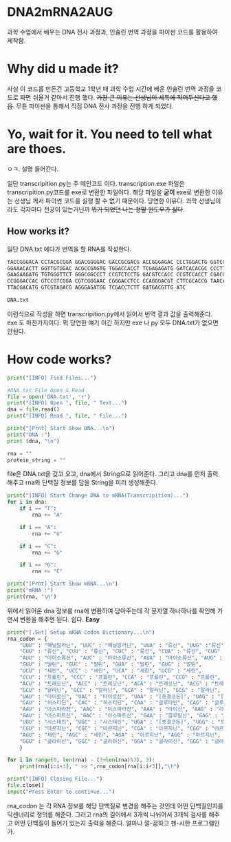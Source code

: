 # DNA2mRNA2AUG
과학 수업에서 배우는 DNA 전사 과정과, 인슐린 번역 과정을 파이썬 코드를 활용하여 제작함. 

# Why did u made it?
사실 이 코드를 만든건 고등학교 1학년 때 과학 수업 시간에 배운 인슐린 번역 과정을 코드로 짜면 쉬울거 같아서 진행 했다. ~~가장 큰 이유는 선생님이 세특에 적어두신다고 했음~~. 무튼 파이썬을 통해서 직접 DNA 전사 과정을 진행 하게 되었다.

# Yo, wait for it. You need to tell what are thoes.
ㅇㅋ. 설명 들어간다.

일단 transcripition.py는 주 메인코드 이다. transcription.exe 파일은 transcripition.py코드를 exe로 변환한 파일이다. 해당 파일을 __굳이__ exe로 변환한 이유는 선생님 께서 파이썬 코드를 실행 할 수 없기 때문이다. 당연한 이유다. 과학 선생님이라도 각자마다 전공이 있는거닌까 ~~뭐가 되었던 나는 정말 윈도우가 싫다~~.

## How works it?
일단 DNA.txt 에다가 번역을 할 RNA를 작성한다. 
```txt
TACCGGGACA CCTACGCGGA GGACGGGGAC GACCGCGACG ACCGGGAGAC CCCTGGACTG GGTCGGCGTC
GGAAACACTT GGTTGTGGAC ACGCCGAGTG TGGACCACCT TCGAGAGATG GATCACACGC CCCTTGCTCC
GAAGAAGATG TGTGGGTTCT GGGCGGCCCT CCGTCTCCTG GACGTCCACC CCGTCCACCT CGACCCGCCC
CCGGGACCAC GTCCGTCGGA CGTCGGGAAC CGGGACCTCC CCAGGGACGT CTTCGCACCG TAACACCTTG
TTACGACATG GTCGTAGACG AGGGAGATGG TCGACCTCTT GATGACGTTG ATC

DNA.txt
```
이런식으로 작성을 하면 transcripition.py에서 읽어서 번역 결과 값을 출력해준다. exe 도 마찬가지이다. 뭐 당연한 얘기 이긴 하지만 exe 나 py 모두 DNA.txt가 없으면 안된다.

# How code works?
```python
print("[INFO] Find Files...")

#DNA.txt File Open & Read
file = open('DNA.txt', 'r')
print("[INFO] Open ", file, " Text...") 
dna = file.read()
print("[INFO] Read ", file, " File...")

print("[Prnt] Start Show DNA...\n")
print("DNA :")
print (dna, "\n")

rna = ""
protein_string = ""
```
file은 DNA.txt을 갖고 오고, dna에서 String으로 읽어준다. 그리고 dna를 먼저 출력 해주고 rna와 단백질 정보를 담을 String을 미리 생성해준다.
```python
print("[INFO] Start Change DNA to mRNA(Transcripition)...")
for i in dna:
    if i == "T":
        rna += "A"

    if i == "A":
        rna += "U"

    if i == "C":
        rna += "G"

    if i == "G":
        rna += "C"

print("[Prnt] Start Show mRNA...\n")
print("mRNA :")
print(rna, "\n")
```

위에서 읽어온 dna 정보를 rna에 변환하여 담아주는데 각 문자열 하나하나를 확인해 가면서 변환을 해주면 된다. 쉽다. __Easy__

```python
print("[.Set] Setup mRNA Codon Dictionary...\n")
rna_codon = {
    "UUU" : "페닐알라닌", "UUC" : "페닐알라닌", "UUA" : "류신", "UUG" :"류신",
    "CUU" : "류신", "CUU" : "류신", "CUC" : "류신", "CUA" : "류신", "CUG" : "류신",
    "AUU" : "아이소류신", "AUC" : "아이소류신", "AUA" : "아이소류신", "AUG" : "메싸이오닌(개시코돈)",
    "GUU" : "발린", "GUC" : "발린", "GUA" : "발린", "GUG" : "발린",
    "UCU" : "세린", "UCC" : "세린", "UCA" : "세린", "UCG" : "세린",
    "CCU" : "프롤린", "CCC" : "프롤린", "CCA" : "프롤린", "CCG" : "프롤린",
    "ACU" : "트레오닌", "ACC" : "트레오닌", "ACA" : "트레오닌", "ACG" : "트레오닌",
    "GCU" : "알라닌", "GCC" : "알라닌", "GCA" : "알라닌", "GCG" : "알라닌",
    "UAU" : "타이로신", "UAC" : "타이로신", "UAA" : "[종결코돈]", "UAG" : "[종결코돈]",
    "CAU" : "히스티딘", "CAC" : "히스티딘", "CAA" : "글루타민", "CAG" : "글루타민",
    "AAU" : "아스파라진", "AAC" : "아스파라진", "AAA" : "라이신", "AAG" : "라이신",
    "GAU" : "아스파트산", "GAC" : "아스파트산", "GAA" : "글루탐산", "GAG" : "글루탐산",
    "UGU" : "시스테인", "UGC" : "시스테인", "UGA" : "[종결코돈]", "UGG" : "트립토판", 
    "CGU" : "아르지닌", "CGC" : "아르지닌", "CGA" : "아르지닌", "CGG" : "아르지닌",
    "AGU" : "세린", "AGC" : "세린", "AGA" : "아르지닌", "AGG" : "아르지닌",
    "GGU" : "글라이산", "GGC" : "글라이신", "GGA" : "글라이신", "GGG" : "글라이신"
    }

for i in range(0, len(rna) - (3+len(rna)%3), 3):
    print(rna[i:i+3], " >> ",rna_codon[rna[i:i+3]],"\t")

print("[INFO] Closing File...")   
file.close()
input("Press Enter to continue...")
```
rna_codon 는 각 RNA 정보를 해당 단백질로 변경을 해주는 것인데 어떤 단백질인지를 딕센너리로 정의를 해준다. 그러고 rna의 길이에서 3개씩 나뉘어서 3개씩 검사를 해주고 어떤 단백질이 들어가 있는지 출력을 해준다. 얼마나 깔-끔하고 펜-시한 프로그램인가.